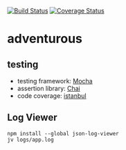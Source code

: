 [![Build Status](https://api.travis-ci.org/kgerst/adventurous.svg?branch=master)](https://travis-ci.org/kgerst/adventurous)
[![Coverage Status](https://coveralls.io/repos/github/kgerst/adventurous/badge.svg?branch=master)](https://coveralls.io/github/kgerst/adventurous?branch=master)
# adventurous

## testing 
- testing framework: [Mocha](https://mochajs.org/)
- assertion library: [Chai](http://www.chaijs.com/)
- code coverage: [istanbul](https://istanbul.js.org/)

## Log Viewer
```
npm install --global json-log-viewer
jv logs/app.log
```
